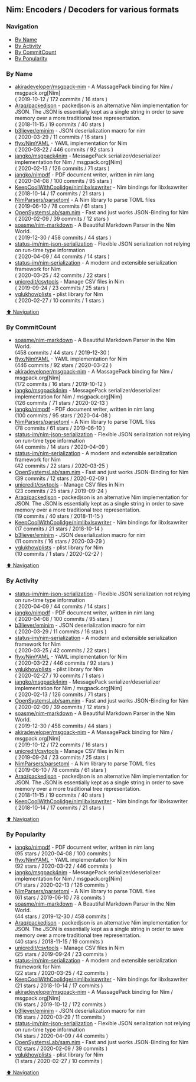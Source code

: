 ## Nim: Encoders / Decoders for various formats


### Navigation

- [By Name](#by-name)
- [By Activity](#by-activity)
- [By CommitCount](#by-commitcount)
- [By Popularity](#by-popularity)

### By Name
<!-- PROJECTS_LIST -->
- [akiradeveloper/msgpack-nim](https://github.com/akiradeveloper/msgpack-nim) - A MassagePack binding for Nim / msgpack.org[Nim] <br/> ( 2019-10-12 / 172 commits / 16 stars )
- [Araq/packedjson](https://github.com/Araq/packedjson) - packedjson is an alternative Nim implementation for JSON. The JSON is essentially kept as a single string in order to save memory over a more traditional tree representation. <br/> ( 2018-11-15 / 19 commits / 40 stars )
- [b3liever/eminim](https://github.com/b3liever/eminim) - JSON deserialization macro for nim <br/> ( 2020-03-29 / 11 commits / 16 stars )
- [flyx/NimYAML](https://github.com/flyx/NimYAML) - YAML implementation for Nim <br/> ( 2020-03-22 / 446 commits / 92 stars )
- [jangko/msgpack4nim](https://github.com/jangko/msgpack4nim) - MessagePack serializer/deserializer implementation for Nim / msgpack.org[Nim] <br/> ( 2020-02-13 / 126 commits / 71 stars )
- [jangko/nimpdf](https://github.com/jangko/nimpdf) - PDF document writer, written in nim lang <br/> ( 2020-04-08 / 100 commits / 95 stars )
- [KeepCoolWithCoolidge/nimlibxlsxwriter](https://github.com/KeepCoolWithCoolidge/nimlibxlsxwriter) - Nim bindings for libxlsxwriter <br/> ( 2018-10-14 / 17 commits / 21 stars )
- [NimParsers/parsetoml](https://github.com/NimParsers/parsetoml) - A Nim library to parse TOML files <br/> ( 2019-06-10 / 78 commits / 61 stars )
- [OpenSystemsLab/sam.nim](https://github.com/OpenSystemsLab/sam.nim) - Fast and just works JSON-Binding for Nim <br/> ( 2020-02-09 / 39 commits / 12 stars )
- [soasme/nim-markdown](https://github.com/soasme/nim-markdown) - A Beautiful Markdown Parser in the Nim World. <br/> ( 2019-12-30 / 458 commits / 44 stars )
- [status-im/nim-json-serialization](https://github.com/status-im/nim-json-serialization) - Flexible JSON serialization not relying on run-time type information <br/> ( 2020-04-09 / 44 commits / 14 stars )
- [status-im/nim-serialization](https://github.com/status-im/nim-serialization) - A modern and extensible serialization framework for Nim <br/> ( 2020-03-25 / 42 commits / 22 stars )
- [unicredit/csvtools](https://github.com/unicredit/csvtools) - Manage CSV files in Nim <br/> ( 2019-09-24 / 23 commits / 25 stars )
- [yglukhov/plists](https://github.com/yglukhov/plists) - plist library for Nim <br/> ( 2020-02-27 / 10 commits / 1 stars )
<!-- /PROJECTS_LIST -->

[⬆ Navigation](#navigation)

### By CommitCount
<!-- COMMITCOUNT_LIST -->
- [soasme/nim-markdown](https://github.com/soasme/nim-markdown) - A Beautiful Markdown Parser in the Nim World. <br/> (458 commits / 44 stars / 2019-12-30 )
- [flyx/NimYAML](https://github.com/flyx/NimYAML) - YAML implementation for Nim <br/> (446 commits / 92 stars / 2020-03-22 )
- [akiradeveloper/msgpack-nim](https://github.com/akiradeveloper/msgpack-nim) - A MassagePack binding for Nim / msgpack.org[Nim] <br/> (172 commits / 16 stars / 2019-10-12 )
- [jangko/msgpack4nim](https://github.com/jangko/msgpack4nim) - MessagePack serializer/deserializer implementation for Nim / msgpack.org[Nim] <br/> (126 commits / 71 stars / 2020-02-13 )
- [jangko/nimpdf](https://github.com/jangko/nimpdf) - PDF document writer, written in nim lang <br/> (100 commits / 95 stars / 2020-04-08 )
- [NimParsers/parsetoml](https://github.com/NimParsers/parsetoml) - A Nim library to parse TOML files <br/> (78 commits / 61 stars / 2019-06-10 )
- [status-im/nim-json-serialization](https://github.com/status-im/nim-json-serialization) - Flexible JSON serialization not relying on run-time type information <br/> (44 commits / 14 stars / 2020-04-09 )
- [status-im/nim-serialization](https://github.com/status-im/nim-serialization) - A modern and extensible serialization framework for Nim <br/> (42 commits / 22 stars / 2020-03-25 )
- [OpenSystemsLab/sam.nim](https://github.com/OpenSystemsLab/sam.nim) - Fast and just works JSON-Binding for Nim <br/> (39 commits / 12 stars / 2020-02-09 )
- [unicredit/csvtools](https://github.com/unicredit/csvtools) - Manage CSV files in Nim <br/> (23 commits / 25 stars / 2019-09-24 )
- [Araq/packedjson](https://github.com/Araq/packedjson) - packedjson is an alternative Nim implementation for JSON. The JSON is essentially kept as a single string in order to save memory over a more traditional tree representation. <br/> (19 commits / 40 stars / 2018-11-15 )
- [KeepCoolWithCoolidge/nimlibxlsxwriter](https://github.com/KeepCoolWithCoolidge/nimlibxlsxwriter) - Nim bindings for libxlsxwriter <br/> (17 commits / 21 stars / 2018-10-14 )
- [b3liever/eminim](https://github.com/b3liever/eminim) - JSON deserialization macro for nim <br/> (11 commits / 16 stars / 2020-03-29 )
- [yglukhov/plists](https://github.com/yglukhov/plists) - plist library for Nim <br/> (10 commits / 1 stars / 2020-02-27 )
<!-- /COMMITCOUNT_LIST -->
[⬆ Navigation](#navigation)

### By Activity
<!-- ACTIVITY_LIST -->
- [status-im/nim-json-serialization](https://github.com/status-im/nim-json-serialization) - Flexible JSON serialization not relying on run-time type information <br/> ( 2020-04-09 / 44 commits / 14 stars )
- [jangko/nimpdf](https://github.com/jangko/nimpdf) - PDF document writer, written in nim lang <br/> ( 2020-04-08 / 100 commits / 95 stars )
- [b3liever/eminim](https://github.com/b3liever/eminim) - JSON deserialization macro for nim <br/> ( 2020-03-29 / 11 commits / 16 stars )
- [status-im/nim-serialization](https://github.com/status-im/nim-serialization) - A modern and extensible serialization framework for Nim <br/> ( 2020-03-25 / 42 commits / 22 stars )
- [flyx/NimYAML](https://github.com/flyx/NimYAML) - YAML implementation for Nim <br/> ( 2020-03-22 / 446 commits / 92 stars )
- [yglukhov/plists](https://github.com/yglukhov/plists) - plist library for Nim <br/> ( 2020-02-27 / 10 commits / 1 stars )
- [jangko/msgpack4nim](https://github.com/jangko/msgpack4nim) - MessagePack serializer/deserializer implementation for Nim / msgpack.org[Nim] <br/> ( 2020-02-13 / 126 commits / 71 stars )
- [OpenSystemsLab/sam.nim](https://github.com/OpenSystemsLab/sam.nim) - Fast and just works JSON-Binding for Nim <br/> ( 2020-02-09 / 39 commits / 12 stars )
- [soasme/nim-markdown](https://github.com/soasme/nim-markdown) - A Beautiful Markdown Parser in the Nim World. <br/> ( 2019-12-30 / 458 commits / 44 stars )
- [akiradeveloper/msgpack-nim](https://github.com/akiradeveloper/msgpack-nim) - A MassagePack binding for Nim / msgpack.org[Nim] <br/> ( 2019-10-12 / 172 commits / 16 stars )
- [unicredit/csvtools](https://github.com/unicredit/csvtools) - Manage CSV files in Nim <br/> ( 2019-09-24 / 23 commits / 25 stars )
- [NimParsers/parsetoml](https://github.com/NimParsers/parsetoml) - A Nim library to parse TOML files <br/> ( 2019-06-10 / 78 commits / 61 stars )
- [Araq/packedjson](https://github.com/Araq/packedjson) - packedjson is an alternative Nim implementation for JSON. The JSON is essentially kept as a single string in order to save memory over a more traditional tree representation. <br/> ( 2018-11-15 / 19 commits / 40 stars )
- [KeepCoolWithCoolidge/nimlibxlsxwriter](https://github.com/KeepCoolWithCoolidge/nimlibxlsxwriter) - Nim bindings for libxlsxwriter <br/> ( 2018-10-14 / 17 commits / 21 stars )
<!-- /ACTIVITY_LIST -->

[⬆ Navigation](#navigation)

### By Popularity
<!-- POPULARITY_LIST -->
- [jangko/nimpdf](https://github.com/jangko/nimpdf) - PDF document writer, written in nim lang <br/> (95 stars / 2020-04-08 / 100 commits )
- [flyx/NimYAML](https://github.com/flyx/NimYAML) - YAML implementation for Nim <br/> (92 stars / 2020-03-22 / 446 commits )
- [jangko/msgpack4nim](https://github.com/jangko/msgpack4nim) - MessagePack serializer/deserializer implementation for Nim / msgpack.org[Nim] <br/> (71 stars / 2020-02-13 / 126 commits )
- [NimParsers/parsetoml](https://github.com/NimParsers/parsetoml) - A Nim library to parse TOML files <br/> (61 stars / 2019-06-10 / 78 commits )
- [soasme/nim-markdown](https://github.com/soasme/nim-markdown) - A Beautiful Markdown Parser in the Nim World. <br/> (44 stars / 2019-12-30 / 458 commits )
- [Araq/packedjson](https://github.com/Araq/packedjson) - packedjson is an alternative Nim implementation for JSON. The JSON is essentially kept as a single string in order to save memory over a more traditional tree representation. <br/> (40 stars / 2018-11-15 / 19 commits )
- [unicredit/csvtools](https://github.com/unicredit/csvtools) - Manage CSV files in Nim <br/> (25 stars / 2019-09-24 / 23 commits )
- [status-im/nim-serialization](https://github.com/status-im/nim-serialization) - A modern and extensible serialization framework for Nim <br/> (22 stars / 2020-03-25 / 42 commits )
- [KeepCoolWithCoolidge/nimlibxlsxwriter](https://github.com/KeepCoolWithCoolidge/nimlibxlsxwriter) - Nim bindings for libxlsxwriter <br/> (21 stars / 2018-10-14 / 17 commits )
- [akiradeveloper/msgpack-nim](https://github.com/akiradeveloper/msgpack-nim) - A MassagePack binding for Nim / msgpack.org[Nim] <br/> (16 stars / 2019-10-12 / 172 commits )
- [b3liever/eminim](https://github.com/b3liever/eminim) - JSON deserialization macro for nim <br/> (16 stars / 2020-03-29 / 11 commits )
- [status-im/nim-json-serialization](https://github.com/status-im/nim-json-serialization) - Flexible JSON serialization not relying on run-time type information <br/> (14 stars / 2020-04-09 / 44 commits )
- [OpenSystemsLab/sam.nim](https://github.com/OpenSystemsLab/sam.nim) - Fast and just works JSON-Binding for Nim <br/> (12 stars / 2020-02-09 / 39 commits )
- [yglukhov/plists](https://github.com/yglukhov/plists) - plist library for Nim <br/> (1 stars / 2020-02-27 / 10 commits )
<!-- /POPULARITY_LIST -->

[⬆ Navigation](#navigation)
